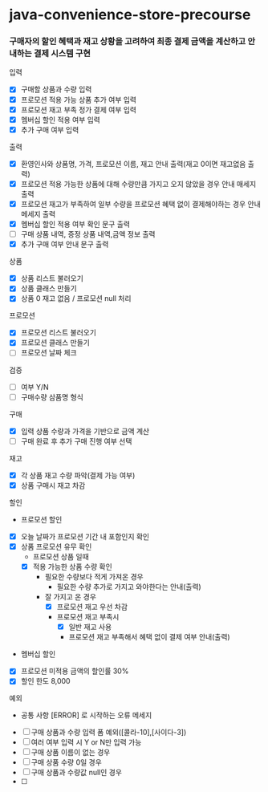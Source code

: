 # java-convenience-store-precourse

### 구매자의 할인 혜택과 재고 상황을 고려하여 최종 결제 금액을 계산하고 안내하는 결제 시스템 구현

입력

- [X] 구매할 상품과 수량 입력
- [X] 프로모션 적용 가능 상품 추가 여부 입력
- [X] 프로모션 재고 부족 정가 결제 여부 입력
- [X] 멤버십 할인 적용 여부 입력
- [X] 추가 구매 여부 입력

출력

- [X] 환영인사와 상품명, 가격, 프로모션 이름, 재고 안내 출력(재고 0이면 재고없음 출력)
- [X] 프로모션 적용 가능한 상품에 대해 수량만큼 가지고 오지 않았을 경우 안내 매세지 출력
- [X] 프로모션 재고가 부족하여 일부 수량을 프로모션 혜택 없이 결제해야하는 경우 안내 메세지 출력
- [X] 멤버십 할인 적용 여부 확인 문구 출력
- [ ] 구매 상품 내역, 증정 상품 내역,금액 정보 출력
- [X] 추가 구매 여부 안내 문구 출력

상품

- [X] 상품 리스트 불러오기
- [X] 상품 클래스 만들기
- [X] 상품 0 재고 없음 / 프로모션 null 처리

프로모션

- [X] 프로모션 리스트 불러오기
- [X] 프로모션 클래스 만들기
- [ ] 프로모션 날짜 체크

검증

- [ ] 여부 Y/N
- [ ] 구매수량 삼품명 형식

구매

- [X] 입력 상품 수량과 가격을 기반으로 금액 계산
- [ ] 구매 완료 후 추가 구매 진행 여부 선택

재고

- [X] 각 상품 재고 수량 파악(결제 가능 여부)
- [X] 상품 구매시 재고 차감

할인

- 프로모션 할인
- [x] 오늘 날짜가 프로모션 기간 내 포함인지 확인
- [X] 상품 프로모션 유무 확인
    - 프로모션 상품 일때
    - [X] 적용 가능한 상품 수량 확인
        - 필요한 수량보다 적게 가져온 경우
            - 필요한 수량 추가로 가지고 와야한다는 안내(출력)
        - 잘 가지고 온 경우
            - [X] 프로모션 재고 우선 차감
            - 프로모션 재고 부족시
                - [X] 일반 재고 사용
                - 프로모션 재고 부족해서 혜택 없이 결제 여부 안내(출력)
- 멤버십 할인
- [X] 프로모션 미적용 금액의 할인률 30%
- [X] 할인 한도 8,000

예외

- 공통 사항 [ERROR] 로 시작하는 오류 메세지
- [ ] 구매 상품과 수량 입력 폼 예외([콜라-10],[사이다-3])
- [ ] 여러 여부 입력 시 Y or N만 입력 가능
- [ ] 구매 상품 이름이 없는 경우
- [ ] 구매 상품 수량 0일 경우
- [ ] 구매 상품과 수량값 null인 경우
- [ ] 
